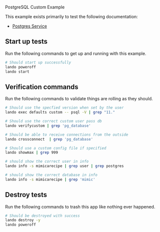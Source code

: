 PostgreSQL Custom Example

This example exists primarily to test the following documentation:

* [Postgres Service](https://docs.devwithlando.io/tutorials/postgres.html)

## Start up tests

Run the following commands to get up and running with this example.

```bash
# Should start up successfully
lando poweroff
lando start
```

## Verification commands

Run the following commands to validate things are rolling as they should.

```bash
# Should use the specfied version when set by the user
lando exec defaults custom -- psql -V | grep "11."

# Should use the correct custom user pass db
lando verifycustom | grep 'pg_database'

# Should be able to receive connections from the outside
lando crossconnect  | grep 'pg_database'

# Should use a custom config file if specified
lando showmax | grep 999

# should show the correct user in info
lando info -s mimicarecipe | grep user | grep postgres

# should show the correct database in info
lando info -s mimicarecipe | grep 'mimic'
```

## Destroy tests

Run the following commands to trash this app like nothing ever happened.

```bash
# Should be destroyed with success
lando destroy -y
lando poweroff
```
